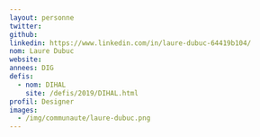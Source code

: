 ```yaml
---
layout: personne
twitter: 
github: 
linkedin: https://www.linkedin.com/in/laure-dubuc-64419b104/
nom: Laure Dubuc
website: 
annees: DIG
defis: 
  - nom: DIHAL
    site: /defis/2019/DIHAL.html
profil: Designer
images:
  - /img/communaute/laure-dubuc.png
---
```


